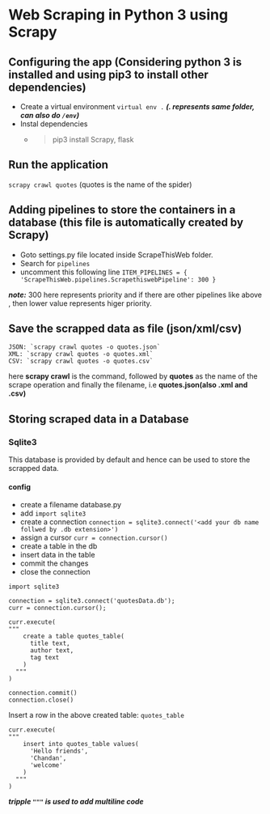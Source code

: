 # Web Scraping in Python 3 using Scrapy

## Configuring the app (Considering python 3 is installed and using pip3 to install other dependencies)

* Create a virtual environment `virtual env .` ***(. represents same folder, can also do `/env`)***
* Instal dependencies
  * > pip3 install Scrapy, flask

## Run the application

  `scrapy crawl quotes` (quotes is the name of the spider)

## Adding pipelines to store the containers in a database (this file is automatically created by Scrapy)

* Goto settings.py file located inside ScrapeThisWeb folder.
* Search for `pipelines`
* uncomment this following line `ITEM_PIPELINES = { 'ScrapeThisWeb.pipelines.ScrapethiswebPipeline': 300 }`
  
***note:*** 300 here represents priority and if there are other pipelines like above , then lower value represents higer priority.

## Save the scrapped data as file (json/xml/csv)

  >>>
    JSON: `scrapy crawl quotes -o quotes.json`
    XML: `scrapy crawl quotes -o quotes.xml`
    CSV: `scrapy crawl quotes -o quotes.csv`
  >>>

  here **scrapy crawl** is the command, followed by **quotes** as the name of the scrape operation and finally the filename, i.e **quotes.json(also .xml and .csv)**

## Storing scraped data in a Database

### Sqlite3

This database is provided by default and hence can be used to store the scrapped data.

#### config

* create a filename database.py
* add `import sqlite3`
* create a connection `connection = sqlite3.connect('<add your db name follwed by .db extension>')`
* assign a cursor `curr = connection.cursor()`
* create a table in the db
* insert data in the table
* commit the changes
* close the connection

>>>
    import sqlite3
    
    connection = sqlite3.connect('quotesData.db');
    curr = connection.cursor();
    
    curr.execute(
    """
        create a table quotes_table(
          title text,
          author text,
          tag text
        )
      """
    )
    
    connection.commit()
    connection.close()
>>>

Insert a row in the above created table: `quotes_table`
>>>
    curr.execute(
    """
        insert into quotes_table values(
          'Hello friends',
          'Chandan',
          'welcome'
        )
      """
    )
>>>

***tripple `"""` is used to add multiline code***
